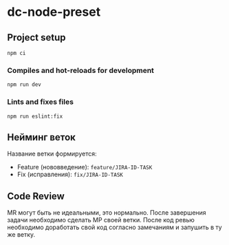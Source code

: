 # dc-node-preset

## Project setup
```
npm ci
```

### Compiles and hot-reloads for development
```
npm run dev
```

### Lints and fixes files
```
npm run eslint:fix
```

## Нейминг веток
Название ветки формируется:

  - Feature (нововведение): `feature/JIRA-ID-TASK`
  - Fix (исправления): `fix/JIRA-ID-TASK`

## Code Review

  MR могут быть не идеальными, это нормально. После завершения задачи необходимо сделать МР своей ветки.
  После код ревью необходимо доработать свой код согласно замечаниям и запушить в ту же ветку.
